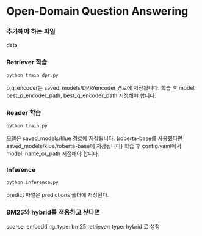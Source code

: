 # Open-Domain Question Answering

### 추가해야 하는 파일
data

### Retriever 학습
```python
python train_dpr.py
```
p,q_encoder는 saved_models/DPR/encoder 경로에 저장됩니다.
학습 후 model: best_p_encoder_path, best_q_encoder_path 지정해야 합니다.<br>

### Reader 학습
```python
python train.py
```
모델은 saved_models/klue 경로에 저장됩니다. (roberta-base를 사용했다면 saved_models/klue/roberta-base에 저장됩니다)
학습 후 config.yaml에서 model: name_or_path 지정해야 합니다. <br>

### Inference
```python
python inference.py
```
predict 파일은 predictions 폴더에 저장된다.<br>

### BM25와 hybrid를 적용하고 싶다면
sparse:
  embedding_type: bm25
retriever:
  type: hybrid 로 설정
